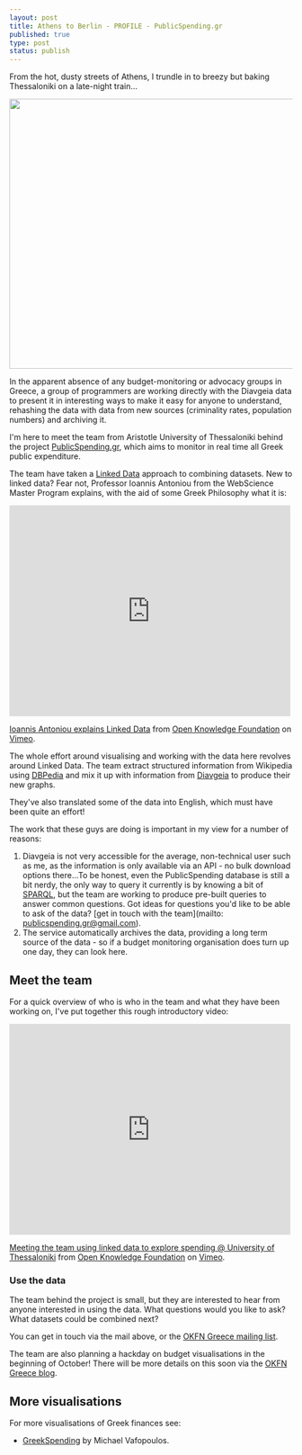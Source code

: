 ```yaml
---
layout: post
title: Athens to Berlin - PROFILE - PublicSpending.gr
published: true
type: post
status: publish
---
```


From the hot, dusty streets of Athens, I trundle in to breezy but baking Thessaloniki on a late-night train... 

<img alt="" src="http://farm9.staticflickr.com/8005/7581121498_91fd055495_z.jpg" title="Train Athens - Thessaloniki" class="alignnone" width="640" height="480" />

In the apparent absence of any budget-monitoring or advocacy groups in Greece, a group of programmers are working directly with the Diavgeia data to present it in interesting ways to make it easy for anyone to understand, rehashing the data with data from new sources (criminality rates, population numbers) and archiving it. 

I'm here to meet the team from Aristotle University of Thessaloniki behind the project [PublicSpending.gr](http://publicspending.medialab.ntua.gr/), which aims to monitor in real time all Greek public expenditure.

The team have taken a [Linked Data](http://en.wikipedia.org/wiki/Linked_data) approach to combining datasets. New to linked data? Fear not, Professor Ioannis Antoniou from the WebScience Master Program explains, with the aid of some Greek Philosophy what it is:  

<iframe src="http://player.vimeo.com/video/45789248" width="500" height="375" frameborder="0" webkitAllowFullScreen mozallowfullscreen allowFullScreen></iframe> <p><a href="http://vimeo.com/45789248">Ioannis Antoniou explains Linked Data</a> from <a href="http://vimeo.com/okf">Open Knowledge Foundation</a> on <a href="http://vimeo.com">Vimeo</a>.</p>

The whole effort around visualising and working with the data here revolves around Linked Data. The team extract structured information from Wikipedia using [DBPedia](http://dbpedia.org/About) and mix it up with information from [Diavgeia](http://diavgeia.gov.gr/) to produce their new graphs. 

They've also translated some of the data into English, which must have been quite an effort! 

The work that these guys are doing is important in my view for a number of reasons: 

1. Diavgeia is not very accessible for the average, non-technical user such as me, as the information is only available via an API - no bulk download options there...To be honest, even the PublicSpending database is still a bit nerdy, the only way to query it currently is by knowing a bit of [SPARQL](http://en.wikipedia.org/wiki/SPARQL), but the team are working to produce pre-built queries to answer common questions. Got ideas for questions you'd like to be able to ask of the data? [get in touch with the team](mailto: publicspending.gr@gmail.com). 
2. The service automatically archives the data, providing a long term source of the data - so if a budget monitoring organisation does turn up one day, they can look here. 

## Meet the team

For a quick overview of who is who in the team and what they have been working on, I've put together this rough introductory video: 

<iframe src="http://player.vimeo.com/video/45828256" width="500" height="375" frameborder="0" webkitAllowFullScreen mozallowfullscreen allowFullScreen></iframe> <p><a href="http://vimeo.com/45828256">Meeting the team using linked data to explore spending @ University of Thessaloniki</a> from <a href="http://vimeo.com/okf">Open Knowledge Foundation</a> on <a href="http://vimeo.com">Vimeo</a>.</p>


### Use the data

The team behind the project is small, but they are interested to hear from anyone interested in using the data. What questions would you like to ask? What datasets could be combined next?

You can get in touch via the mail above, or the [OKFN Greece mailing list](http://lists.okfn.org/mailman/listinfo/okfn-gr).

The team are also planning a hackday on budget visualisations in the beginning of October! There will be more details on this soon via the [OKFN Greece blog](http://gr.okfn.org/blog/).

## More visualisations

For more visualisations of Greek finances see: 

* [GreekSpending](http://greekspending.com/) by Michael Vafopoulos.

